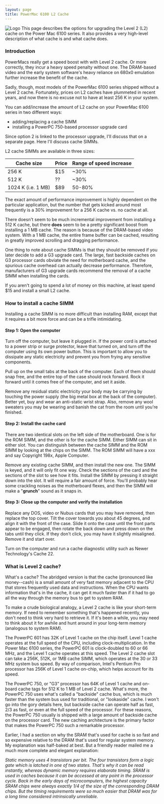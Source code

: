 ```yaml
---
layout: page
title: PowerMac 6100 L2 Cache
---
```


![Logo](/mac/powermac6100/img/01cache.gif) This page describes the options for upgrading the Level 2 (L2) cache on the Power Mac 6100 series. It also provides a very high-level description of what cache is and what cache does. 

### Introduction

PowerMacs really get a speed boost with with Level 2 cache. Or more correctly, they incur a heavy speed penalty without one. The DRAM-based video and the early system software's heavy reliance on 680x0 emulation further increase the benefit of the cache.

Sadly, though, most models of the PowerMac 6100 series shipped without a Level 2 cache. Fortunately, prices on L2 caches have plummeted in recent years, and now there is no excuse not to have at least 256 K in your system.

You can add/increase the amount of L2 cache on your PowerMac 6100 series in two different ways:

* adding/replacing a cache SIMM
* installing a PowerPC 750-based processor upgrade card

Since option 2 is linked to the processor upgrade, I'll discuss that on a separate page. Here I'll discuss cache SIMMs.

L2 cache SIMMs are available in three sizes:

Cache size | Price | Range of speed increase
---------- | ----- | -----------------------
256 K | $15 | ~30%
512 K | ?? | ~30%
1024 K (i.e. 1 MB) | $89 | 50-80%

The exact amount of performance improvement is highly dependent on the particular application, but the number that gets kicked around most frequently is a 30% improvement for a 256 K cache vs. no cache at all.

There doesn't seem to be much incremental improvement from installing a 512 K cache, but there **does** seem to be a pretty significant boost from installing a 1 MB cache. The reason is because of the DRAM-based video system. With a 1 MB cache, the entire frame buffer can be cached, resulting in greatly improved scrolling and dragging performance.

One thing to note about cache SIMMs is that they should be removed if you later decide to add a G3 upgrade card. The large, fast backside caches on G3 processor cards obviate the need for motherboard cache, and the spurious cache overhead can actually decrease performance. Therefore, manufacturers of G3 upgrade cards recommend the removal of a cache SIMM when installing the cards.

If you aren't going to spend a lot of money on this machine, at least spend $15 and install a small L2 cache.

### How to install a cache SIMM

Installing a cache SIMM is no more difficult than installing RAM, except that it requires a bit more force and can be a trifle intimidating. 

#### Step 1: Open the computer

Turn off the computer, but leave it plugged in. If the power cord is attached to a power strip or surge protector, leave that turned on, and turn off the computer using its own power button. This is important to allow you to dissipate any static electricity and prevent you from frying any sensitive components.

Pull up on the small tabs at the back of the computer. Each of them should snap free, and the entire top of the case should rock forward. Rock it forward until it comes free of the computer, and set it aside.

Remove any residual static electricity your body may be carrying by touching the power supply (the big metal box at the back of the computer). Better yet, buy and wear an anti-static wrist strap. Also, remove any wool sweaters you may be wearing and banish the cat from the room until you're finished.

#### Step 2: Install the cache card

There are two identical slots on the left side of the motherboard. One is for the ROM SIMM, and the other is for the cache SIMM. Either SIMM can sit in either slot. You can distinguish between the cache SIMM and the ROM SIMM by looking at the chips on the SIMM. The ROM SIMM will have a xxx and say Copyright 198x, Apple Computer.

Remove any existing cache SIMM, and then install the new one. The SIMM is keyed, and it will only fit one way. Check the sections of the card and the sections of the slot to see how it fits. Install the SIMM by pressing it straight down into the slot. It will require a fair amount of force. You'll probably hear some crackling noises as the motherboard flexes, and then the SIMM will make a "**grunch**" sound as it snaps in.

#### Step 3: Close up the computer and verify the installation

Replace any DOS, video or Nubus cards that you may have removed, then replace the top cover. Tilt the cover towards you about 45 degrees, and align it with the front of the case. Slide it onto the case until the front parts appear to be engaged, then rotate the back down and press down on the tabs until they click. If they don't click, you may have it slightly misaligned. Remove it and start over.

Turn on the computer and run a cache diagnostic utility such as Newer Technology's Cache 22.

### What is Level 2 cache?

What's a cache? The abridged version is that the cache (pronounced like money--cash) is a small amount of very fast memory adjacent to the CPU that stores frequently used data and instructions. When the CPU wants information that's in the cache, it can get it much faster than if it had to go all the way through the memory bus to get to system RAM.

To make a crude biological analogy, a Level 2 cache is like your short-term memory. If need to remember something that's happened recently, you don't need to think very hard to retrieve it. If it's been a while, you may need to think about it for awhile and hunt around in your long-term memory (analogous to system RAM).

The PowerPC 601 has 32K of Level 1 cache on the chip itself. Level 1 cache operates at the full speed of the CPU, including clock-multiplication. In the Power Mac 6100 series, the PowerPC 601 is clock-doubled to 60 or 66 MHz, and the Level 1 cache operates at this speed. The Level 2 cache slot can take a 256K, 512K, or 1MB cache SIMM, which operates at the 30 or 33 MHz system bus speed. By way of comparison, Intel's Pentium Pro processor has 256K of Level 1 cache on-chip, which helps account for its speed.

The PowerPC 750, or "G3" processor has 64K of Level 1 cache and on-board cache tags for 512 K to 1 MB of Level 2 cache. What's more, the PowerPC 750 uses what's called a "backside" cache bus, which is much faster than the system bus used for traditional, or "lookaside" cache. I won't go into the gory details here, but backside cache can operate half as fast, 2/3 as fast, or even at the full speed of the processor. For these reasons, the PowerPC 750 usually is shipped with a large amount of backside cache on the processor card. The new caching architecture is the primary factor that makes the PowerPC 750 such a remarkable processor.

Earlier, I had a section on why the SRAM that's used for cache is so fast and so expensive relative to the DRAM that's used for regular system memory. My explanation was half-baked at best. But a friendly reader mailed me a much more complete and elegant explanation:

*Static memory uses 4 transistors per bit. The four transistors form a logic gate which is latched in one of two states. That's why it can be read instantly, whereas dynamic memory requires elaborate timing. SRAM is used in caches because it can be accessed at any point in the processor cycle. Back in the early days of microcomputers, the highest capacity SRAM chips were always exactly 1/4 of the size of the corresponding DRAM chips. But the timing requirements were so much easier that DRAM was for a long time considered intrinsically unreliable.*
